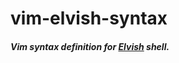vim-elvish-syntax
=================

##### Vim syntax definition for [Elvish](https://github.com/elves/elvish) shell.

